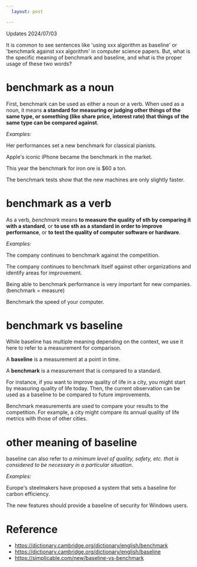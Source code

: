 ```yaml
---
  layout: post

---
```


Updates 2024/07/03

It is common to see sentences like 'using xxx algorithm as baseline' or 'benchmark against xxx algorithm' in computer science papers. But, what is the specific meaning of benchmark and baseline, and what is the proper usage of these two words?

# benchmark as a noun	

First, benchmark can be used as either a noun or a verb. When used as a noun, it means **a standard for measuring or judging other things of the same type, or something (like share price, interest rate) that things of the same type can be compared against**.

*Examples:*

Her performances set a new benchmark for classical pianists.

Apple's iconic iPhone became the benchmark in the market.

This year the benchmark for iron ore is $60 a ton.

The benchmark tests show that the new machines are only slightly faster.

# benchmark as a verb

As a verb, *benchmark* means **to measure the quality of sth by comparing it with a standard**, or **to use sth as a standard in order to improve performance**, or **to test the quality of computer software or hardware**.

*Examples:*

The company continues to benchmark against the competition. 

The company continues to benchmark itself against other organizations and identify areas for improvement.

Being able to benchmark performance is very important for new companies. (benchmark = measure)

Benchmark the speed of your computer.

# benchmark vs baseline

While baseline has multiple meaning depending on the context, we use it here to refer to a measurement for comparison.

A **baseline** is a measurement at a point in time.

A **benchmark** is a measurement that is compared to a standard.

For instance, if you want to improve quality of life in a city, you might start by measuring quality of life today. Then, the current observation can be used as a baseline to be compared to future improvements.

Benchmark measurements are used to compare your results to the competition. For example, a city might compare its annual quality of life metrics with those of other cities.

# other meaning of baseline

baseline can also refer to *a minimum level of quality, safety, etc. that is considered to be necessary in a particular situation*.

*Examples:*

Europe's steelmakers have proposed a system that sets a baseline for carbon efficiency.

The new features should provide a baseline of security for Windows users.

# Reference

- https://dictionary.cambridge.org/dictionary/english/benchmark
- https://dictionary.cambridge.org/dictionary/english/baseline
- https://simplicable.com/new/baseline-vs-benchmark